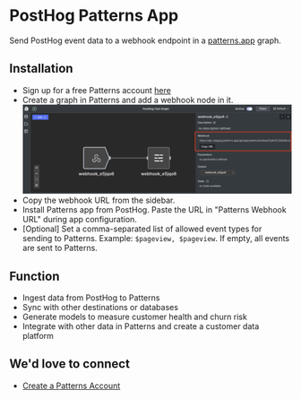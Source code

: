 # PostHog Patterns App

Send PostHog event data to a webhook endpoint in a [patterns.app](https://patterns.app/) graph.

## Installation

- Sign up for a free Patterns account [here](https://www.patterns.app/beta)
- Create a graph in Patterns and add a webhook node in it. ![Patterns Graph Webhook](patterns_graph_webhook.png)
- Copy the webhook URL from the sidebar.
- Install Patterns app from PostHog. Paste the URL in "Patterns Webhook URL" during app configuration.
- [Optional] Set a comma-separated list of allowed event types for sending to Patterns. Example: `$pageview, $pageview`. If empty, all events are sent to Patterns.

## Function

- Ingest data from PostHog to Patterns 
- Sync with other destinations or databases 
- Generate models to measure customer health and churn risk 
- Integrate with other data in Patterns and create a customer data platform 

## We'd love to connect

- [Create a Patterns Account](https://www.patterns.app/beta)
